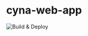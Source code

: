 # cyna-web-app
![Build & Deploy](https://github.com/Khiros57/cyna-web-app/actions/workflows/deploy.yaml/badge.svg)

